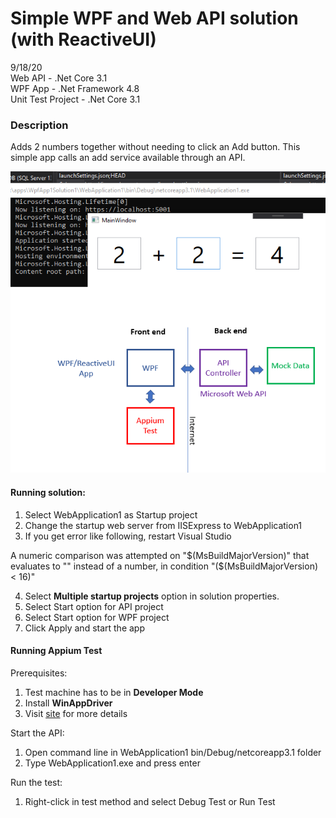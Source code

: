 # Simple WPF and Web API solution <br/>(with ReactiveUI)  

9/18/20  
Web API - .Net Core 3.1  
WPF App - .Net Framework 4.8  
Unit Test Project - .Net Core 3.1  

### Description
Adds 2 numbers together without needing to click an Add button. This simple app calls an add service available through an API.

![AddImage](Image1.PNG)

#### Running solution:  
1. Select WebApplication1 as Startup project
2. Change the startup web server from IISExpress to WebApplication1
3. If you get error like following, restart Visual Studio

A numeric comparison was attempted on "$(MsBuildMajorVersion)" that evaluates to "" instead of a number, in condition "($(MsBuildMajorVersion) < 16)"  


4. Select **Multiple startup projects** option in solution properties.  
5. Select Start option for API project  
6. Select Start option for WPF project  
7. Click Apply and start the app

#### Running Appium Test  
Prerequisites: 
1. Test machine has to be in **Developer Mode**
2. Install **WinAppDriver**
3. Visit [site](https://github.com/microsoft/WinAppDriver) for more details  

Start the API:
1. Open command line in WebApplication1 bin/Debug/netcoreapp3.1 folder
2. Type WebApplication1.exe and press enter  

Run the test:  
1. Right-click in test method and select Debug Test or Run Test




